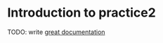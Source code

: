 # Introduction to practice2

TODO: write [great documentation](http://jacobian.org/writing/what-to-write/)
